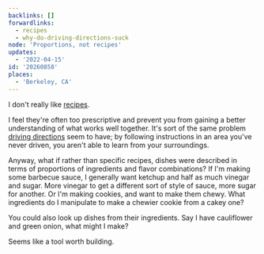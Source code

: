 ```yaml
---
backlinks: []
forwardlinks:
  - recipes
  - why-do-driving-directions-suck
node: 'Proportions, not recipes'
updates:
  - '2022-04-15'
id: '20260858'
places:
  - 'Berkeley, CA'
---
```

I don't really like [recipes](recipes.md). 

I feel they're often too prescriptive and prevent you from gaining a better understanding of what works well together. It's sort of the same problem [driving directions](why-do-driving-directions-suck.md) seem to have; by following instructions in an area you've never driven, you aren't able to learn from your surroundings. 

Anyway, what if rather than specific recipes, dishes were described in terms of proportions of ingredients and flavor combinations? If I'm making some barbecue sauce, I generally want ketchup and half as much vinegar and sugar. More vinegar to get a different sort of style of sauce, more sugar for another. Or I'm making cookies, and want to make them chewy. What ingredients do I manipulate to make a chewier cookie from a cakey one? 

You could also look up dishes from their ingredients. Say I have cauliflower and green onion, what might I make? 

Seems like a tool worth building. 
